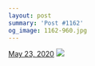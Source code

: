 ```yaml
---
layout: post
summary: 'Post #1162'
og_image: 1162-960.jpg
---
```


<p>
  <time>
    <a href="/1162">May 23, 2020</a>
  </time>
  <a href="/1162">
    <img src="{{ site.assets_url }}/1162-480.jpg" srcset="{{ site.assets_url }}/1162-240.jpg 240w, {{ site.assets_url }}/1162-480.jpg 480w, {{ site.assets_url }}/1162-720.jpg 720w, {{ site.assets_url }}/1162-960.jpg 960w" sizes="(min-width: 700px) 50vw, calc(100vw - 2rem)" />
  </a>
</p>
